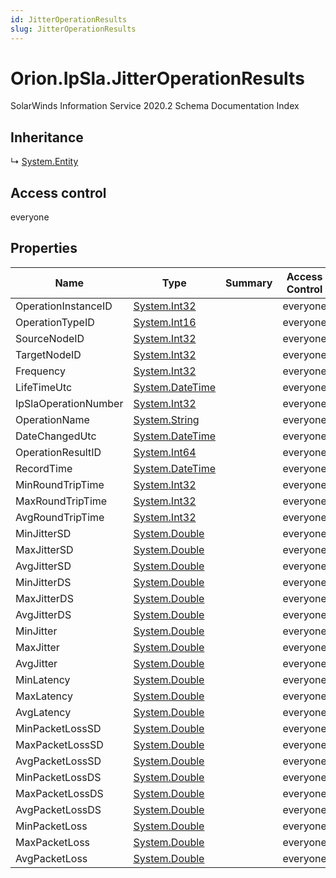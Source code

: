 ```yaml
---
id: JitterOperationResults
slug: JitterOperationResults
---
```


# Orion.IpSla.JitterOperationResults

SolarWinds Information Service 2020.2 Schema Documentation Index

## Inheritance

↳ [System.Entity](./../System/Entity)

## Access control

everyone

## Properties

| Name | Type | Summary | Access Control |
| ------ | ------ | ------ | ------ |
| OperationInstanceID | [System.Int32](https://docs.microsoft.com/en-us/dotnet/api/system.int32) |  | everyone |
| OperationTypeID | [System.Int16](https://docs.microsoft.com/en-us/dotnet/api/system.int16) |  | everyone |
| SourceNodeID | [System.Int32](https://docs.microsoft.com/en-us/dotnet/api/system.int32) |  | everyone |
| TargetNodeID | [System.Int32](https://docs.microsoft.com/en-us/dotnet/api/system.int32) |  | everyone |
| Frequency | [System.Int32](https://docs.microsoft.com/en-us/dotnet/api/system.int32) |  | everyone |
| LifeTimeUtc | [System.DateTime](https://docs.microsoft.com/en-us/dotnet/api/system.datetime) |  | everyone |
| IpSlaOperationNumber | [System.Int32](https://docs.microsoft.com/en-us/dotnet/api/system.int32) |  | everyone |
| OperationName | [System.String](https://docs.microsoft.com/en-us/dotnet/api/system.string) |  | everyone |
| DateChangedUtc | [System.DateTime](https://docs.microsoft.com/en-us/dotnet/api/system.datetime) |  | everyone |
| OperationResultID | [System.Int64](https://docs.microsoft.com/en-us/dotnet/api/system.int64) |  | everyone |
| RecordTime | [System.DateTime](https://docs.microsoft.com/en-us/dotnet/api/system.datetime) |  | everyone |
| MinRoundTripTime | [System.Int32](https://docs.microsoft.com/en-us/dotnet/api/system.int32) |  | everyone |
| MaxRoundTripTime | [System.Int32](https://docs.microsoft.com/en-us/dotnet/api/system.int32) |  | everyone |
| AvgRoundTripTime | [System.Int32](https://docs.microsoft.com/en-us/dotnet/api/system.int32) |  | everyone |
| MinJitterSD | [System.Double](https://docs.microsoft.com/en-us/dotnet/api/system.double) |  | everyone |
| MaxJitterSD | [System.Double](https://docs.microsoft.com/en-us/dotnet/api/system.double) |  | everyone |
| AvgJitterSD | [System.Double](https://docs.microsoft.com/en-us/dotnet/api/system.double) |  | everyone |
| MinJitterDS | [System.Double](https://docs.microsoft.com/en-us/dotnet/api/system.double) |  | everyone |
| MaxJitterDS | [System.Double](https://docs.microsoft.com/en-us/dotnet/api/system.double) |  | everyone |
| AvgJitterDS | [System.Double](https://docs.microsoft.com/en-us/dotnet/api/system.double) |  | everyone |
| MinJitter | [System.Double](https://docs.microsoft.com/en-us/dotnet/api/system.double) |  | everyone |
| MaxJitter | [System.Double](https://docs.microsoft.com/en-us/dotnet/api/system.double) |  | everyone |
| AvgJitter | [System.Double](https://docs.microsoft.com/en-us/dotnet/api/system.double) |  | everyone |
| MinLatency | [System.Double](https://docs.microsoft.com/en-us/dotnet/api/system.double) |  | everyone |
| MaxLatency | [System.Double](https://docs.microsoft.com/en-us/dotnet/api/system.double) |  | everyone |
| AvgLatency | [System.Double](https://docs.microsoft.com/en-us/dotnet/api/system.double) |  | everyone |
| MinPacketLossSD | [System.Double](https://docs.microsoft.com/en-us/dotnet/api/system.double) |  | everyone |
| MaxPacketLossSD | [System.Double](https://docs.microsoft.com/en-us/dotnet/api/system.double) |  | everyone |
| AvgPacketLossSD | [System.Double](https://docs.microsoft.com/en-us/dotnet/api/system.double) |  | everyone |
| MinPacketLossDS | [System.Double](https://docs.microsoft.com/en-us/dotnet/api/system.double) |  | everyone |
| MaxPacketLossDS | [System.Double](https://docs.microsoft.com/en-us/dotnet/api/system.double) |  | everyone |
| AvgPacketLossDS | [System.Double](https://docs.microsoft.com/en-us/dotnet/api/system.double) |  | everyone |
| MinPacketLoss | [System.Double](https://docs.microsoft.com/en-us/dotnet/api/system.double) |  | everyone |
| MaxPacketLoss | [System.Double](https://docs.microsoft.com/en-us/dotnet/api/system.double) |  | everyone |
| AvgPacketLoss | [System.Double](https://docs.microsoft.com/en-us/dotnet/api/system.double) |  | everyone |

